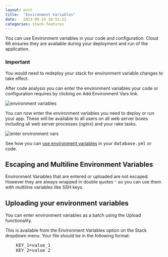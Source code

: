 ```yaml
---
layout: post
title:  "Environment Variables"
date:   2013-09-24 10:51:22
categories: stack-features
---
```



<p class="lead">You can use Environment variables in your code and configuration. Cloud 66 ensures they are available during your deployment and run of the application.</p>

<div class="notice">
	<h3>Important</h3>
	<p>You would need to redeploy your stack for environment variable changes to take effect.</p>
</div>

After code analysis you can enter the environment variables your code or configuration requires by clicking on Add Environment Vars link.

![environment variables](http://cdn.cloud66.com.s3.amazonaws.com/images/help/environment_vars.png)

You can now enter the environment variables you need to deploy or run your app. These will be available to all users on all web server boxes including all web server processes (<em>nginx</em>) and your rake tasks.

![enter environment vars](http://cdn.cloud66.com.s3.amazonaws.com/images/help/envrionment_var_form.png)

See how you can [use environment variables](/help/environments) in your <kbd>database.yml</kbd> or code.

## Escaping and Multiline Environment Variables

Environment Variables that are entered or uploaded are not escaped. However they are always wrapped in double quotes `"` so you can use them with multiline variables like SSH keys.

## Uploading your environment variables

You can enter environment variables as a batch using the Upload functionality.

This is available from the Environment Variables option on the Stack dropdown menu. Your file should be in the following format:
<pre class="terminal">
	KEY_1=value_1
	KEY_2=value_2
</pre>
